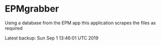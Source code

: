 # EPMgrabber
Using a database from the EPM app this application scrapes the files as required


Latest backup: Sun Sep 1 13:46:01 UTC 2019
